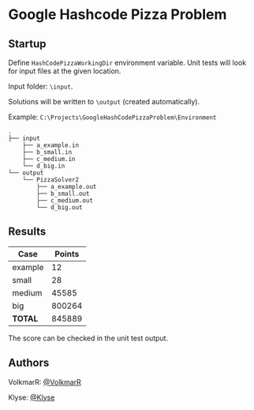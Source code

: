 # Google Hashcode Pizza Problem

## Startup

Define `HashCodePizzaWorkingDir` environment variable. Unit tests will look for input files at the given location.

Input folder: `\input`.

Solutions will be written to `\output` (created automatically).

Example: `C:\Projects\GoogleHashCodePizzaProblem\Environment`

```
.
├── input
    ├── a_example.in
    ├── b_small.in
    ├── c_medium.in
    └── d_big.in
└── output
    └── PizzaSolver2
        ├── a_example.out
        ├── b_small.out
        ├── c_medium.out
        └── d_big.out
```


## Results

| Case      | Points |
|-----------|--------|
| example   | 12     |
| small     | 28     |
| medium    | 45585  |
| big       | 800264 |
| **TOTAL** | 845889 |

The score can be checked in the unit test output.

## Authors
VolkmarR: [@VolkmarR](https://github.com/VolkmarR/)

Klyse: [@Klyse](https://github.com/klyse/)

